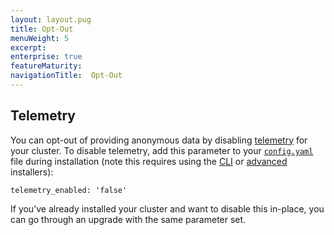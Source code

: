 ```yaml
---
layout: layout.pug
title: Opt-Out
menuWeight: 5
excerpt:
enterprise: true
featureMaturity:
navigationTitle:  Opt-Out
---
```






## Telemetry

You can opt-out of providing anonymous data by disabling [telemetry][4] for your cluster. To disable telemetry, add this parameter to your [`config.yaml`][1] file during installation (note this requires using the [CLI][2] or [advanced][3] installers):

`telemetry_enabled: 'false'`

If you’ve already installed your cluster and want to disable this in-place, you can go through an upgrade with the same parameter set.

 [1]: /docs/1.7/administration/installing/custom/configuration-parameters/
 [2]: /docs/1.7/administration/installing/custom/cli/
 [3]: /docs/1.7/administration/installing/custom/advanced/
 [4]: /docs/1.7/administration/telemetry/
